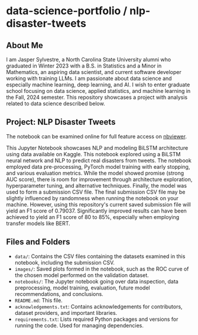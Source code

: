 # data-science-portfolio / nlp-disaster-tweets

## About Me

I am Jasper Sylvestre, a North Carolina State University alumni who graduated in Winter 2023 with a B.S. in Statistics and a Minor in Mathematics, an aspiring data scientist, and current software developer working with training LLMs. I am passionate about data science and especially machine learning, deep learning, and AI. I wish to enter graduate school focusing on data science, applied statistics, and machine learning in the Fall, 2024 semester. This repository showcases a project with analysis related to data science described below.

## Project: NLP Disaster Tweets

The notebook can be examined online for full feature access on [nbviewer](https://nbviewer.org/github/JasperSylvestre/data-science-portfolio/blob/main/nlp-disaster-tweets/notebooks/nlp-disaster-tweets-notebook.ipynb).

This Jupyter Notebook showcases NLP and modeling BiLSTM architecture using data available on Kaggle. This notebook explored using a BiLSTM neural network and NLP to predict real disasters from tweets. The notebook employed data pre-processing, PyTorch model training with early stopping, and various evaluation metrics. While the model showed promise (strong AUC score), there is room for improvement through architecture exploration, hyperparameter tuning, and alternative techniques. Finally, the model was used to form a submission CSV file. The final submission CSV file may be slightly influenced by randomness when running the notebook on your machine. However, using this repository's current saved submission file will yield an F1 score of 0.79037. Significantly improved results can have been achieved to yield an F1 score of 80 to 85%, especially when employing transfer models like BERT.

## Files and Folders

* `data/`: Contains the CSV files containing the datasets examined in this notebook, including the submission CSV.
* `images/`: Saved plots formed in the notebook, such as the ROC curve of the chosen model performed on the validation dataset.
* `notebooks/`: The Jupyter notebook going over data inspection, data preprocessing, model training, evaluation, future model recommendations, and conclusions.
* `README.md`: This file.
* `acknowledgements.txt`: Contains acknowledgements for contributors, dataset providers, and important libraries.
* `requirements.txt`: Lists required Python packages and versions for running the code. Used for managing dependencies.
